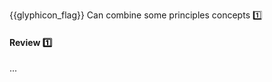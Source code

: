 <span id="outcomes">{{glyphicon_flag}} Can combine some principles concepts :one:</span>

<div id="title">

#### Review :one:

</div>

<div id="body">

...

</div>

<div id="extras">

<include src="exercises.md" />

</div>